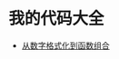 # 我的代码大全

- [从数字格式化到函数组合](https://bencode.github.io/notebook/notebooks/index.html?path=format-number.ipynb)
